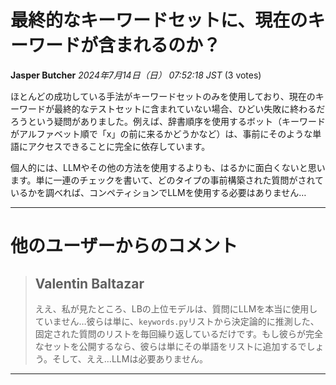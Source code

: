 # 最終的なキーワードセットに、現在のキーワードが含まれるのか？
**Jasper Butcher** *2024年7月14日（日） 07:52:18 JST* (3 votes)

ほとんどの成功している手法がキーワードセットのみを使用しており、現在のキーワードが最終的なテストセットに含まれていない場合、ひどい失敗に終わるだろうという疑問がありました。例えば、辞書順序を使用するボット（キーワードがアルファベット順で「x」の前に来るかどうかなど）は、事前にそのような単語にアクセスできることに完全に依存しています。

個人的には、LLMやその他の方法を使用するよりも、はるかに面白くないと思います。単に一連のチェックを書いて、どのタイプの事前構築された質問がされているかを調べれば、コンペティションでLLMを使用する必要はありません…

---
# 他のユーザーからのコメント
> ## Valentin Baltazar
> 
> ええ、私が見たところ、LBの上位モデルは、質問にLLMを本当に使用していません…彼らは単に、`keywords.py`リストから決定論的に推測した、固定された質問のリストを毎回繰り返しているだけです。もし彼らが完全なセットを公開するなら、彼らは単にその単語をリストに追加するでしょう。そして、ええ…LLMは必要ありません。
> 
> 
> 
--- 

